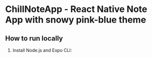 # ChillNoteApp - React Native Note App with snowy pink-blue theme

## How to run locally

1. Install Node.js and Expo CLI:
